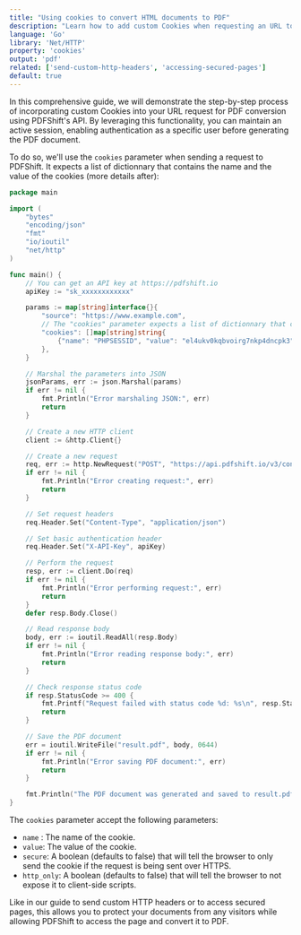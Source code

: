 ```yaml
---
title: "Using cookies to convert HTML documents to PDF"
description: "Learn how to add custom Cookies when requesting an URL to be converted in PDF with PDFShift's API. It allows you to pursue an active session for instance, that will authenticate the request as a specific user before converting the page to PDF. This guide explains you how using Go and the Net/HTTP library."
language: 'Go'
library: 'Net/HTTP'
property: 'cookies'
output: 'pdf'
related: ['send-custom-http-headers', 'accessing-secured-pages']
default: true
---
```


In this comprehensive guide, we will demonstrate the step-by-step process of incorporating custom Cookies into your URL request for PDF conversion using PDFShift's API. By leveraging this functionality, you can maintain an active session, enabling authentication as a specific user before generating the PDF document.

To do so, we'll use the `cookies` parameter when sending a request to PDFShift. It expects a list of dictionnary that contains the name and the value of the cookies (more details after):

```go
package main

import (
	"bytes"
	"encoding/json"
	"fmt"
	"io/ioutil"
	"net/http"
)

func main() {
	// You can get an API key at https://pdfshift.io
	apiKey := "sk_xxxxxxxxxxxx"

	params := map[string]interface{}{
		"source": "https://www.example.com",
		// The "cookies" parameter expects a list of dictionnary that contains the name and the value of the cookies
		"cookies": []map[string]string{
			{"name": "PHPSESSID", "value": "el4ukv0kqbvoirg7nkp4dncpk3"},
		},
	}

	// Marshal the parameters into JSON
	jsonParams, err := json.Marshal(params)
	if err != nil {
		fmt.Println("Error marshaling JSON:", err)
		return
	}

	// Create a new HTTP client
	client := &http.Client{}

	// Create a new request
	req, err := http.NewRequest("POST", "https://api.pdfshift.io/v3/convert/pdf", bytes.NewBuffer(jsonParams))
	if err != nil {
		fmt.Println("Error creating request:", err)
		return
	}

	// Set request headers
	req.Header.Set("Content-Type", "application/json")

	// Set basic authentication header
	req.Header.Set("X-API-Key", apiKey)

	// Perform the request
	resp, err := client.Do(req)
	if err != nil {
		fmt.Println("Error performing request:", err)
		return
	}
	defer resp.Body.Close()

	// Read response body
	body, err := ioutil.ReadAll(resp.Body)
	if err != nil {
		fmt.Println("Error reading response body:", err)
		return
	}

	// Check response status code
	if resp.StatusCode >= 400 {
		fmt.Printf("Request failed with status code %d: %s\n", resp.StatusCode, string(body))
		return
	}

	// Save the PDF document
	err = ioutil.WriteFile("result.pdf", body, 0644)
	if err != nil {
		fmt.Println("Error saving PDF document:", err)
		return
	}

	fmt.Println("The PDF document was generated and saved to result.pdf")
}
```

The `cookies` parameter accept the following parameters:

 * `name` : The name of the cookie.
 * `value`: The value of the cookie.
 * `secure`: A boolean (defaults to false) that will tell the browser to only send the cookie if the request is being sent over HTTPS.
 * `http_only`: A boolean (defaults to false) that will tell the browser to not expose it to client-side scripts.

Like in our guide to send custom HTTP headers or to access secured pages, this allows you to protect your documents from any visitors while allowing PDFShift to access the page and convert it to PDF.
